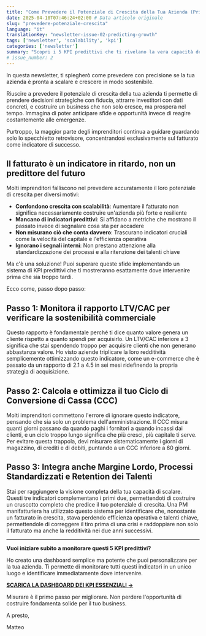 ```yaml
---
title: "Come Prevedere il Potenziale di Crescita della Tua Azienda (Prima che sia Troppo Tardi)"
date: 2025-04-10T07:46:24+02:00 # Data articolo originale
slug: "prevedere-potenziale-crescita"
language: "it"
translationKey: "newsletter-issue-02-predicting-growth"
tags: ['newsletter', 'scalability', 'kpi']
categories: ['newsletter']
summary: "Scopri i 5 KPI predittivi che ti rivelano la vera capacità della tua azienda di scalare in modo sostenibile, andando oltre il semplice fatturato."
# issue_number: 2
---
```


In questa newsletter, ti spiegherò come prevedere con precisione se la tua azienda è pronta a scalare e crescere in modo sostenibile.

Riuscire a prevedere il potenziale di crescita della tua azienda ti permette di prendere decisioni strategiche con fiducia, attrarre investitori con dati concreti, e costruire un business che non solo cresce, ma prospera nel tempo. Immagina di poter anticipare sfide e opportunità invece di reagire costantemente alle emergenze.

Purtroppo, la maggior parte degli imprenditori continua a guidare guardando solo lo specchietto retrovisore, concentrandosi esclusivamente sul fatturato come indicatore di successo.

## Il fatturato è un indicatore in ritardo, non un predittore del futuro

Molti imprenditori falliscono nel prevedere accuratamente il loro potenziale di crescita per diversi motivi:

- **Confondono crescita con scalabilità**: Aumentare il fatturato non significa necessariamente costruire un'azienda più forte e resiliente
- **Mancano di indicatori predittivi**: Si affidano a metriche che mostrano il passato invece di segnalare cosa sta per accadere
- **Non misurano ciò che conta davvero**: Trascurano indicatori cruciali come la velocità del capitale e l'efficienza operativa
- **Ignorano i segnali interni**: Non prestano attenzione alla standardizzazione dei processi e alla ritenzione dei talenti chiave

Ma c'è una soluzione! Puoi superare queste sfide implementando un sistema di KPI predittivi che ti mostreranno esattamente dove intervenire prima che sia troppo tardi.

Ecco come, passo dopo passo:

## Passo 1: Monitora il rapporto LTV/CAC per verificare la sostenibilità commerciale

Questo rapporto è fondamentale perché ti dice quanto valore genera un cliente rispetto a quanto spendi per acquisirlo. Un LTV/CAC inferiore a 3 significa che stai spendendo troppo per acquisire clienti che non generano abbastanza valore. Ho visto aziende triplicare la loro redditività semplicemente ottimizzando questo indicatore, come un e-commerce che è passato da un rapporto di 2.1 a 4.5 in sei mesi ridefinendo la propria strategia di acquisizione.

## Passo 2: Calcola e ottimizza il tuo Ciclo di Conversione di Cassa (CCC)

Molti imprenditori commettono l'errore di ignorare questo indicatore, pensando che sia solo un problema dell'amministrazione. Il CCC misura quanti giorni passano da quando paghi i fornitori a quando incassi dai clienti, e un ciclo troppo lungo significa che più cresci, più capitale ti serve. Per evitare questa trappola, devi misurare sistematicamente i giorni di magazzino, di crediti e di debiti, puntando a un CCC inferiore a 60 giorni.

## Passo 3: Integra anche Margine Lordo, Processi Standardizzati e Retention dei Talenti

Stai per raggiungere la visione completa della tua capacità di scalare. Questi tre indicatori complementano i primi due, permettendoti di costruire un cruscotto completo che predice il tuo potenziale di crescita. Una PMI manifatturiera ha utilizzato questo sistema per identificare che, nonostante un fatturato in crescita, stava perdendo efficienza operativa e talenti chiave, permettendole di correggere il tiro prima di una crisi e raddoppiare non solo il fatturato ma anche la redditività nei due anni successivi.

---

**Vuoi iniziare subito a monitorare questi 5 KPI predittivi?**

Ho creato una dashboard semplice ma potente che puoi personalizzare per la tua azienda. Ti permette di monitorare tutti questi indicatori in un unico luogo e identificare immediatamente dove intervenire.

**[SCARICA LA DASHBOARD DEI KPI ESSENZIALI →](https://docs.google.com/spreadsheets/d/1J9raN6pQozafV3NSC_sJLqLfI6gq15LmILzyG45WnUM/edit?usp=sharing)**

Misurare è il primo passo per migliorare. Non perdere l'opportunità di costruire fondamenta solide per il tuo business.

A presto,

Matteo 